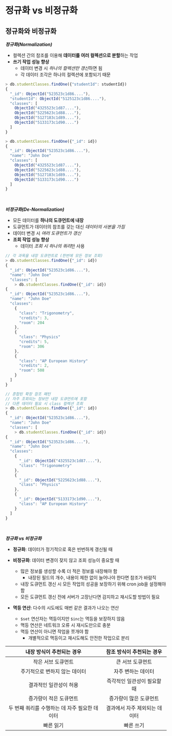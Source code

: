 # **정규화 vs 비정규화**

## **정규화와 비정규화**

***정규화(Normalization)***
- 컬렉션 간의 참조를 이용해 **데이터를 여러 컬렉션으로 분할**하는 작업
- **쓰기 작업 성능 향상**
  - 데이터 변경 시 *하나의 컬렉션만 갱신*하면 됨
  - 각 데이터 조각은 하나의 컬렉션에 포함되기 때문

```js
> db.studentClasses.findOne({"studentId": studentId})
{
  "_id": ObjectId("523523c1d86...."),
  "studentId": ObjectId("5125123c1d86...."),
  "classes": [
    ObjectId("4325523c1d87...."),
    ObjectId("5225623c1d88...."),
    ObjectId("5127183c1d89...."),
    ObjectId("5133173c1d90....")
  ]
}

> db.studentClasses.findOne({"_id": id})
{
  "_id": ObjectId("523523c1d86...."),
  "name": "John Doe" 
  "classes": [
    ObjectId("4325523c1d87...."),
    ObjectId("5225623c1d88...."),
    ObjectId("5127183c1d89...."),
    ObjectId("5133173c1d90....")
  ]
}
```

<br>

***비정규화(De-Normalization)***
- 모든 데이터를 **하나의 도큐먼트에 내장**
- 도큐먼트가 데이터의 참조를 갖는 대신 *데이터의 사본을 가짐*
- 데이터 변경 시 *여러 도큐먼트가 갱신*
- **조회 작업 성능 향상**
  - 데이터 *조회 시 하나의 쿼리*만 사용

```js
// 각 과목을 내장 도큐먼트로 (한번에 모든 정보 조회)
> db.studentClasses.findOne({"_id": id})
{
  "_id": ObjectId("523523c1d86...."),
  "name": "John Doe" 
  "classes": [
    > db.studentClasses.findOne({"_id": id})
{
  "_id": ObjectId("523523c1d86...."),
  "name": "John Doe" 
  "classes": 
    {
      "class": "Trigonometry",
      "credits": 3,
      "room": 204
    },
    {
      "class": "Physics"
      "credits": 5,
      "room": 306 
    },
    {
      "class": "AP European History"
      "credits": 2,
      "room": 508
    }
  ]
}
```

```js
// 혼합된 확장 참조 패턴 
// 자주 조회되는 정보만 내장 도큐먼트에 포함
// 다른 데이터 필요 시 class 컬렉션 조회
> db.studentClasses.findOne({"_id": id})
{
  "_id": ObjectId("523523c1d86...."),
  "name": "John Doe" 
  "classes": [
    > db.studentClasses.findOne({"_id": id})
{
  "_id": ObjectId("523523c1d86...."),
  "name": "John Doe" 
  "classes": 
    {
      "_id": ObjectId("4325523c1d87...."),
      "class": "Trigonometry"
    },
    {
      "_id": ObjectId("5225623c1d88...."),
      "class": "Physics"
    },
    {
      "_id": ObjectId("5133173c1d90...."),
      "class": "AP European History"
    }
  ]
}
```

<br>

***정규화 vs 비정규화***
- **정규화**: 데이터가 정기적으로 혹은 빈번하게 갱신될 때 
- **비정규화**: 데이터 변경이 잦지 않고 조회 성능이 중요할 때
  - 많은 정보를 생성할 수록 더 적은 정보를 내장해야 함
    - 내장된 필드의 개수, 내용이 제한 없이 늘어나야 한다면 참조가 바람직
  - 내장 도큐먼트 갱신 시 모든 작업의 성공을 보장하기 위해 cron job을 설정해야 함
  - 모든 도큐먼트 갱신 전에 서버가 고장난다면 감지하고 재시도할 방법이 필요
  
- **멱등 연산**: 다수의 시도에도 매번 같은 결과가 나오는 연산
  - `$set` 연산자는 멱등이지만 `$inc`는 멱등을 보장하지 않음
  - 멱등 연산은 네트워크 오류 시 재시도만으로 충분
  - 멱등 연산이 아니면 작업을 쪼개야 함
    - 개별적으로 멱등이고 재시도해도 안전한 작업으로 분리

|**내장 방식이 추천되는 경우**|**참조 방식이 추천되는 경우**|
|:---:|:---:|
작은 서브 도큐먼트|큰 서브 도큐먼트
주기적으로 변하지 않는 데이터|자주 변하는 데이터
결과적인 일관성이 허용|즉각적인 일관성이 필요할 때
증가량이 적은 도큐먼트|증가량이 많은 도큐먼트
두 번째 쿼리를 수행하는 데 자주 필요한 데이터|결과에서 자주 제외되는 데이터
빠른 읽기|빠른 쓰기
